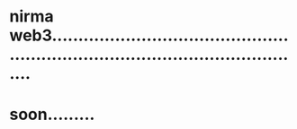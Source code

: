 # nirma web3......................................................................................................
# soon.........
